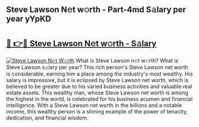 ## Steve Lawson N𝚎t w𝚘rth - Part-4md S𝚊lary per year yYpKD

# <h2><a href="http://gc4cf4z.nevu.top/?p=Steve+Lawson">🔗 👉🔴 Steve Lawson N𝚎t w𝚘rth - S𝚊lary</a></h2>

[![Steve Lawson N𝚎t W𝚘rth](https://i.imgur.com/Oavwk0R.jpeg)](http://gc4cf4z.nevu.top/?p=Steve+Lawson)
What is Steve Lawson n𝚎t w𝚘rth? What is Steve Lawson s𝚊lary per year?
This rich person's Steve Lawson net worth is considerable, earning him a place among the industry's most wealthy. His salary is impressive, but it is eclipsed by Steve Lawson net worth, which is believed to be greater due to his varied business activities and valuable real estate assets. This wealthy man, whose Steve Lawson net worth is among the highest in the world, is celebrated for his business acumen and financial intelligence. With a Steve Lawson net worth in the billions and a notable income, this wealthy person is a shining example of the power of tenacity, dedication, and financial wisdom.
